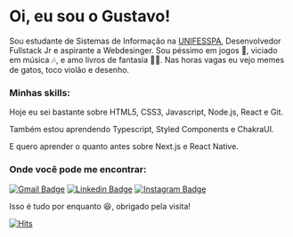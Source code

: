 # Oi, eu sou o Gustavo!

<!--
**gustavocrvls/gustavocrvls** is a ✨ _special_ ✨ repository because its `README.md` (this file) appears on your GitHub profile.

Here are some ideas to get you started:

- 🔭 I’m currently working on ...
- 🌱 I’m currently learning ...
- 👯 I’m looking to collaborate on ...
- 🤔 I’m looking for help with ...
- 💬 Ask me about ...
- 📫 How to reach me: ...
- 😄 Pronouns: ...
- ⚡ Fun fact: ...
-->

Sou estudante de Sistemas de Informação na <a href="https://www.unifesspa.edu.br/">UNIFESSPA</a>, Desenvolvedor Fullstack Jr e aspirante a Webdesinger. Sou péssimo em jogos 👾, viciado em música 🎶, e amo livros de fantasia 🧙‍♂️. Nas horas vagas eu vejo memes de gatos, toco violão e desenho.

### Minhas skills:

Hoje eu sei bastante sobre HTML5, CSS3, Javascript, Node.js, React e Git. 

Também estou aprendendo Typescript, Styled Components e ChakraUI.

E quero aprender o quanto antes sobre Next.js e React Native.

### Onde você pode me encontrar:

[![Gmail Badge](https://img.shields.io/badge/Gmail-D14836?style=for-the-badge&logo=gmail&logoColor=white&link=mailto:gustavocrvl42@gmail.com)](mailto:gustavocrvl42@gmail.com)
[![Linkedin Badge](https://img.shields.io/badge/-LinkedIn-blue?style=for-the-badge&logo=Linkedin&logoColor=white&link=https://www.linkedin.com/in/gustavocrvls/)](https://www.linkedin.com/in/gustavocrvls/)
[![Instagram Badge](https://img.shields.io/badge/-Instagram-E4405F?style=for-the-badge&logo=Instagram&logoColor=white&link=https://www.instagram.com/gustavocrvls/)](https://www.instagram.com/gustavocrvls/)

<!-- [![Website Badge](https://img.shields.io/badge/-Website-000?style=for-the-badge&logo=google-chrome&logoColor=white&link=https://gustavocrvls.github.io)](https://gustavocrvls.github.io) -->

Isso é tudo por enquanto 😆️, obrigado pela visita!

[![Hits](https://hits.seeyoufarm.com/api/count/incr/badge.svg?url=https%3A%2F%2Fgithub.com%2Fgustavocrvls%2Fhit-counter&count_bg=%23365E62&title_bg=%23232323&icon=&icon_color=%23E7E7E7&title=Visitas&edge_flat=true)](https://hits.seeyoufarm.com)
